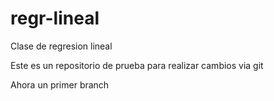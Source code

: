# regr-lineal
Clase de regresion lineal 

Este es un repositorio de prueba para realizar cambios via git

Ahora un primer branch 